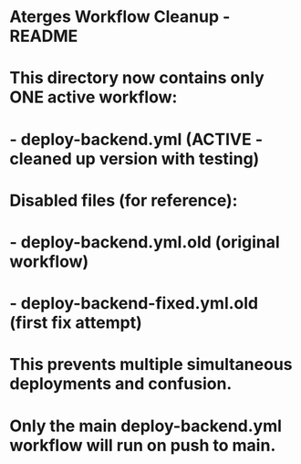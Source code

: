 # Aterges Workflow Cleanup - README
# 
# This directory now contains only ONE active workflow:
# - deploy-backend.yml (ACTIVE - cleaned up version with testing)
#
# Disabled files (for reference):
# - deploy-backend.yml.old (original workflow)
# - deploy-backend-fixed.yml.old (first fix attempt)
#
# This prevents multiple simultaneous deployments and confusion.
# Only the main deploy-backend.yml workflow will run on push to main.
